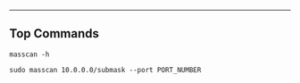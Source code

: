 --- ---

<h2>Top Commands</h2>

```
masscan -h

sudo masscan 10.0.0.0/submask --port PORT_NUMBER
```